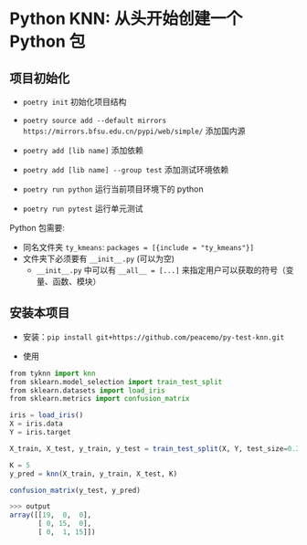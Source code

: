 # Python KNN: 从头开始创建一个 Python 包

## 项目初始化

- `poetry init` 初始化项目结构

- `poetry source add --default mirrors https://mirrors.bfsu.edu.cn/pypi/web/simple/` 添加国内源

- `poetry add [lib name]` 添加依赖

- `poetry add [lib name] --group test` 添加测试环境依赖

- `poetry run python` 运行当前项目环境下的 python

- `poetry run pytest` 运行单元测试

Python 包需要:

- 同名文件夹 `ty_kmeans`: `packages = [{include = "ty_kmeans"}]`
- 文件夹下必须要有 `__init__.py` (可以为空)
  - `__init__.py` 中可以有 `__all__ = [...]` 来指定用户可以获取的符号（变量、函数、模块）

## 安装本项目

- 安装：`pip install git+https://github.com/peacemo/py-test-knn.git`

- 使用

```julia
from tyknn import knn
from sklearn.model_selection import train_test_split
from sklearn.datasets import load_iris
from sklearn.metrics import confusion_matrix

iris = load_iris()
X = iris.data
Y = iris.target

X_train, X_test, y_train, y_test = train_test_split(X, Y, test_size=0.33, random_state=42)

K = 5
y_pred = knn(X_train, y_train, X_test, K)

confusion_matrix(y_test, y_pred)

>>> output
array([[19,  0,  0],
       [ 0, 15,  0],
       [ 0,  1, 15]])

```